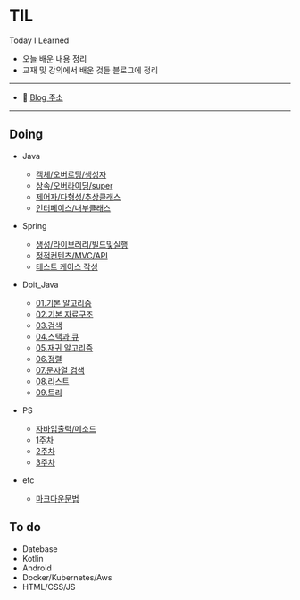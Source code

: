 # TIL
Today I Learned
- 오늘 배운 내용 정리
- 교재 및 강의에서 배운 것들 블로그에 정리

---
- 📄 [Blog 주소](https://sksk713-til.netlify.app/)

---
## Doing
- Java
    - [객체/오버로딩/생성자](https://sksk713-til.netlify.app/docs/Java/ja01)
    - [상속/오버라이딩/super](https://sksk713-til.netlify.app/docs/Java/ja02)
    - [제어자/다형성/추상클래스](https://sksk713-til.netlify.app/docs/Java/ja03)
    - [인터페이스/내부클래스](https://sksk713-til.netlify.app/docs/Java/ja04)
- Spring
    - [생성/라이브러리/빌드및실행](https://sksk713-til.netlify.app/docs/Spring/%EC%8A%A4%ED%94%84%EB%A7%81%20%EC%9E%85%EB%AC%B8/sp01)
    - [정적컨텐츠/MVC/API](https://sksk713-til.netlify.app/docs/Spring/%EC%8A%A4%ED%94%84%EB%A7%81%20%EC%9E%85%EB%AC%B8/sp02)
    - [테스트 케이스 작성](https://sksk713-til.netlify.app/docs/Spring/%EC%8A%A4%ED%94%84%EB%A7%81%20%EC%9E%85%EB%AC%B8/sp02)

- Doit_Java
    - [01.기본 알고리즘](https://sksk713-til.netlify.app/docs/Doit_algorithm/doit01)
    - [02.기본 자료구조](https://sksk713-til.netlify.app/docs/Doit_algorithm/doit02)
    - [03.검색](https://sksk713-til.netlify.app/docs/Doit_algorithm/doit03)
    - [04.스택과 큐](https://sksk713-til.netlify.app/docs/Doit_algorithm/doit04)
    - [05.재귀 알고리즘](https://sksk713-til.netlify.app/docs/Doit_algorithm/doit05)
    - [06.정렬](https://sksk713-til.netlify.app/docs/Doit_algorithm/doit06)
    - [07.문자열 검색](https://sksk713-til.netlify.app/docs/Doit_algorithm/doit07)
    - [08.리스트](https://sksk713-til.netlify.app/docs/Doit_algorithm/doit08)
    - [09.트리](https://sksk713-til.netlify.app/docs/Doit_algorithm/doit09)

- PS
    - [자바입출력/메소드](https://sksk713-til.netlify.app/docs/PS/pstip01)
    - [1주차](https://sksk713-til.netlify.app/docs/PS/week1)
    - [2주차](https://sksk713-til.netlify.app/docs/PS/week2)
    - [3주차](https://sksk713-til.netlify.app/docs/PS/week3)

- etc
    - [마크다운문법](https://sksk713-til.netlify.app/docs/markdown)

## To do
- Datebase
- Kotlin
- Android
- Docker/Kubernetes/Aws
- HTML/CSS/JS
